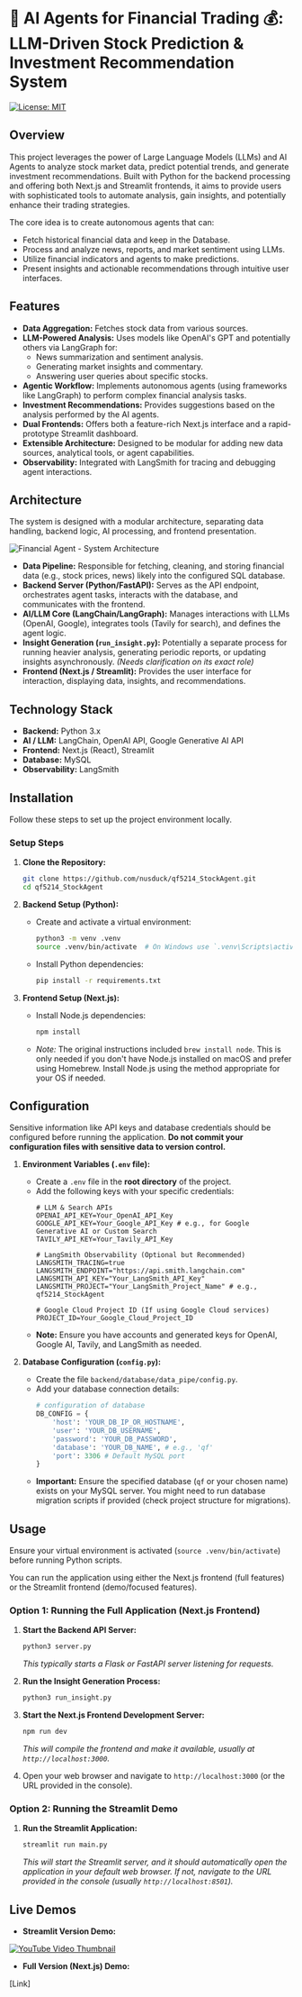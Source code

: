 # 🤖 AI Agents for Financial Trading 💰: LLM-Driven Stock Prediction & Investment Recommendation System

[![License: MIT](https://img.shields.io/badge/License-MIT-yellow.svg)](https://opensource.org/licenses/MIT) 

## Overview

This project leverages the power of Large Language Models (LLMs) and AI Agents to analyze stock market data, predict potential trends, and generate investment recommendations. Built with Python for the backend processing and offering both Next.js and Streamlit frontends, it aims to provide users with sophisticated tools to automate analysis, gain insights, and potentially enhance their trading strategies.

The core idea is to create autonomous agents that can:
*   Fetch historical financial data and keep in the Database.
*   Process and analyze news, reports, and market sentiment using LLMs.
*   Utilize financial indicators and agents to make predictions.
*   Present insights and actionable recommendations through intuitive user interfaces.

## Features

*   **Data Aggregation:** Fetches stock data from various sources.
*   **LLM-Powered Analysis:** Uses models like OpenAI's GPT and potentially others via LangGraph for:
    *   News summarization and sentiment analysis.
    *   Generating market insights and commentary.
    *   Answering user queries about specific stocks.
*   **Agentic Workflow:** Implements autonomous agents (using frameworks like LangGraph) to perform complex financial analysis tasks.
*   **Investment Recommendations:** Provides suggestions based on the analysis performed by the AI agents.
*   **Dual Frontends:** Offers both a feature-rich Next.js interface and a rapid-prototype Streamlit dashboard.
*   **Extensible Architecture:** Designed to be modular for adding new data sources, analytical tools, or agent capabilities.
*   **Observability:** Integrated with LangSmith for tracing and debugging agent interactions.

## Architecture

The system is designed with a modular architecture, separating data handling, backend logic, AI processing, and frontend presentation.

![Financial Agent - System Architecture](http://hexo.kygoho.win/upload/uploads/abe99777-1c62-48d1-8a73-ae26ca1a811d.jpg)

*   **Data Pipeline:** Responsible for fetching, cleaning, and storing financial data (e.g., stock prices, news) likely into the configured SQL database.
*   **Backend Server (Python/FastAPI):** Serves as the API endpoint, orchestrates agent tasks, interacts with the database, and communicates with the frontend. 
*   **AI/LLM Core (LangChain/LangGraph):** Manages interactions with LLMs (OpenAI, Google), integrates tools (Tavily for search), and defines the agent logic.
*   **Insight Generation (`run_insight.py`):** Potentially a separate process for running heavier analysis, generating periodic reports, or updating insights asynchronously. *(Needs clarification on its exact role)*
*   **Frontend (Next.js / Streamlit):** Provides the user interface for interaction, displaying data, insights, and recommendations.

## Technology Stack

*   **Backend:** Python 3.x
*   **AI / LLM:** LangChain, OpenAI API, Google Generative AI API
*   **Frontend:** Next.js (React), Streamlit
*   **Database:** MySQL
*   **Observability:** LangSmith

## Installation

Follow these steps to set up the project environment locally.

### Setup Steps

1.  **Clone the Repository:**
    ```bash
    git clone https://github.com/nusduck/qf5214_StockAgent.git
    cd qf5214_StockAgent
    ```

2.  **Backend Setup (Python):**
    *   Create and activate a virtual environment:
        ```bash
        python3 -m venv .venv
        source .venv/bin/activate  # On Windows use `.venv\Scripts\activate`
        ```
    *   Install Python dependencies:
        ```bash
        pip install -r requirements.txt
        ```

3.  **Frontend Setup (Next.js):**
    
    * Install Node.js dependencies:
      ```bash
      npm install
      ```
    * *Note:* The original instructions included `brew install node`. This is only needed if you don't have Node.js installed on macOS and prefer using Homebrew. Install Node.js using the method appropriate for your OS if needed.

## Configuration

Sensitive information like API keys and database credentials should be configured before running the application. **Do not commit your configuration files with sensitive data to version control.**

1.  **Environment Variables (`.env` file):**
    *   Create a `.env` file in the **root directory** of the project.
    *   Add the following keys with your specific credentials:
        ```dotenv
        # LLM & Search APIs
        OPENAI_API_KEY=Your_OpenAI_API_Key
        GOOGLE_API_KEY=Your_Google_API_Key # e.g., for Google Generative AI or Custom Search
        TAVILY_API_KEY=Your_Tavily_API_Key
        
        # LangSmith Observability (Optional but Recommended)
        LANGSMITH_TRACING=true
        LANGSMITH_ENDPOINT="https://api.smith.langchain.com"
        LANGSMITH_API_KEY="Your_LangSmith_API_Key"
        LANGSMITH_PROJECT="Your_LangSmith_Project_Name" # e.g., qf5214_StockAgent
        
        # Google Cloud Project ID (If using Google Cloud services)
        PROJECT_ID=Your_Google_Cloud_Project_ID
        ```
    *   **Note:** Ensure you have accounts and generated keys for OpenAI, Google AI, Tavily, and LangSmith as needed.

2.  **Database Configuration (`config.py`):**
    *   Create the file `backend/database/data_pipe/config.py`.
    *   Add your database connection details:
        ```python
        # configuration of database
        DB_CONFIG = {
            'host': 'YOUR_DB_IP_OR_HOSTNAME',
            'user': 'YOUR_DB_USERNAME',
            'password': 'YOUR_DB_PASSWORD',
            'database': 'YOUR_DB_NAME', # e.g., 'qf'
            'port': 3306 # Default MySQL port
        }
        ```
    *   **Important:** Ensure the specified database (`qf` or your chosen name) exists on your MySQL server. You might need to run database migration scripts if provided (check project structure for migrations).

## Usage

Ensure your virtual environment is activated (`source .venv/bin/activate`) before running Python scripts.

You can run the application using either the Next.js frontend (full features) or the Streamlit frontend (demo/focused features).

### Option 1: Running the Full Application (Next.js Frontend)

1.  **Start the Backend API Server:**
    ```bash
    python3 server.py
    ```
    *This typically starts a Flask or FastAPI server listening for requests.*

2.  **Run the Insight Generation Process:**
    
    ```bash
    python3 run_insight.py
    ```

3.  **Start the Next.js Frontend Development Server:**
    ```bash
    npm run dev
    ```
    *This will compile the frontend and make it available, usually at `http://localhost:3000`.*

4.  Open your web browser and navigate to `http://localhost:3000` (or the URL provided in the console).

### Option 2: Running the Streamlit Demo

1.  **Run the Streamlit Application:**
    ```bash
    streamlit run main.py
    ```
    *This will start the Streamlit server, and it should automatically open the application in your default web browser. If not, navigate to the URL provided in the console (usually `http://localhost:8501`).*

## Live Demos

*   **Streamlit Version Demo:**

[![YouTube Video Thumbnail](https://img.youtube.com/vi/DxNXjJ4Nt1o/0.jpg)](https://youtu.be/DxNXjJ4Nt1o)


*   **Full Version (Next.js) Demo:**

[Link]
